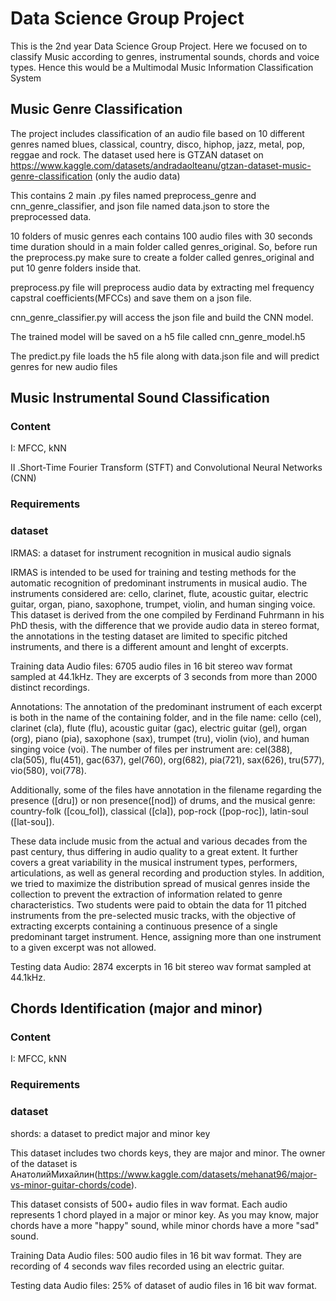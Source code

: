 # Data Science Group Project
This is the 2nd year Data Science Group Project. Here we focused on to classify Music according to genres, instrumental sounds, chords and voice types. Hence this would be a Multimodal Music Information Classification System
## Music Genre Classification
The project includes classification of an audio file based on 10 different genres named blues, classical, country, disco, hiphop, jazz, metal, pop, reggae and rock. The dataset used here is GTZAN dataset on https://www.kaggle.com/datasets/andradaolteanu/gtzan-dataset-music-genre-classification (only the audio data)

This contains 2 main .py files named preprocess_genre and cnn_genre_classifier, and json file named data.json to store the preprocessed data.

10 folders of music genres each contains 100 audio files with 30 seconds time duration should in a main folder called genres_original. So, before run the preprocess.py make sure to create a folder called genres_original and put 10 genre folders inside that.

preprocess.py file will preprocess audio data by extracting mel frequency capstral coefficients(MFCCs) and save them on a json file.

cnn_genre_classifier.py will access the json file and build the CNN model.

The trained model will be saved on a h5 file called cnn_genre_model.h5

The predict.py file loads the h5 file along with data.json file and will predict genres for new audio files

## Music Instrumental Sound Classification
### Content ###

 I:  MFCC, kNN
 
 II .Short-Time Fourier Transform (STFT) and Convolutional Neural Networks (CNN)
 
### Requirements ###

### dataset ###

IRMAS: a dataset for instrument recognition in musical audio signals



IRMAS is intended to be used for training and testing methods for the automatic recognition of predominant instruments in musical audio. The instruments considered are: cello, clarinet, flute, acoustic guitar, electric guitar, organ, piano, saxophone, trumpet, violin, and human singing voice. This dataset is derived from the one compiled by Ferdinand Fuhrmann in his PhD thesis, with the difference that we provide audio data in stereo format, the annotations in the testing dataset are limited to specific pitched instruments, and there is a different amount and lenght of excerpts.



Training data
Audio files: 6705 audio files in 16 bit stereo wav format sampled at 44.1kHz. They are excerpts of 3 seconds from more than 2000 distinct recordings.

Annotations: The annotation of the predominant instrument of each excerpt is both in the name of the containing folder, and in the file name: cello (cel), clarinet (cla), flute (flu), acoustic guitar (gac), electric guitar (gel), organ (org), piano (pia), saxophone (sax), trumpet (tru), violin (vio), and human singing voice (voi). The number of files per instrument are: cel(388), cla(505), flu(451), gac(637), gel(760), org(682), pia(721), sax(626), tru(577), vio(580), voi(778).

Additionally, some of the files have annotation in the filename regarding the presence ([dru]) or non presence([nod]) of drums, and the musical genre: country-folk ([cou_fol]), classical ([cla]), pop-rock ([pop-roc]), latin-soul ([lat-sou]).

These data include music from the actual and various decades from the past century, thus differing in audio quality to a great extent. It further covers a great variability in the musical instrument types, performers, articulations, as well as general recording and production styles. In addition, we tried to maximize the distribution spread of musical genres inside the collection to prevent the extraction of information related to genre characteristics. Two students were paid to obtain the data for 11 pitched instruments from the pre-selected music tracks, with the objective of extracting excerpts containing a continuous presence of a single predominant target instrument. Hence, assigning more than one instrument to a given excerpt was not allowed.

Testing data
Audio: 2874 excerpts in 16 bit stereo wav format sampled at 44.1kHz.
 
## Chords Identification (major and minor)
### Content ###
I:  MFCC, kNN


### Requirements ###

### dataset ###
shords:  a dataset to predict major and minor key


This dataset includes two chords keys, they are major and minor. The owner of the dataset is АнатолийМихайлин(https://www.kaggle.com/datasets/mehanat96/major-vs-minor-guitar-chords/code).

This dataset consists of 500+ audio files in wav format. Each audio represents 1 chord played in a major or minor key. As you may know, major chords have a more "happy" sound, while minor chords have a more "sad" sound. 

Training Data
Audio files: 500 audio files in 16 bit wav format. They are recording of 4 seconds wav files recorded using an electric guitar.

Testing data
Audio files: 25% of dataset  of audio files in 16 bit wav format.
